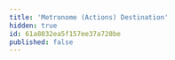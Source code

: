 ```yaml
---
title: 'Metronome (Actions) Destination'
hidden: true
id: 61a8032ea5f157ee37a720be
published: false
---
```

